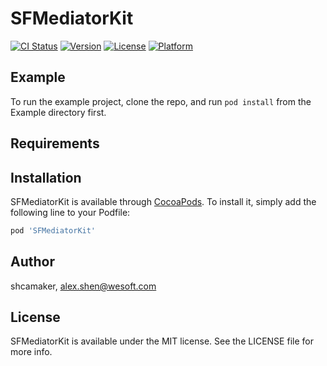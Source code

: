 # SFMediatorKit

[![CI Status](https://img.shields.io/travis/shcamaker/SFMediatorKit.svg?style=flat)](https://travis-ci.org/shcamaker/SFMediatorKit)
[![Version](https://img.shields.io/cocoapods/v/SFMediatorKit.svg?style=flat)](https://cocoapods.org/pods/SFMediatorKit)
[![License](https://img.shields.io/cocoapods/l/SFMediatorKit.svg?style=flat)](https://cocoapods.org/pods/SFMediatorKit)
[![Platform](https://img.shields.io/cocoapods/p/SFMediatorKit.svg?style=flat)](https://cocoapods.org/pods/SFMediatorKit)

## Example

To run the example project, clone the repo, and run `pod install` from the Example directory first.

## Requirements

## Installation

SFMediatorKit is available through [CocoaPods](https://cocoapods.org). To install
it, simply add the following line to your Podfile:

```ruby
pod 'SFMediatorKit'
```

## Author

shcamaker, alex.shen@wesoft.com

## License

SFMediatorKit is available under the MIT license. See the LICENSE file for more info.
